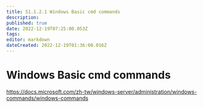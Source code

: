 ```yaml
---
title: S1.1.2.1	Windows Basic cmd commands	
description: 
published: true
date: 2022-12-19T07:25:00.053Z
tags: 
editor: markdown
dateCreated: 2022-12-19T01:36:00.016Z
---
```


# Windows Basic cmd commands	
https://docs.microsoft.com/zh-tw/windows-server/administration/windows-commands/windows-commands
